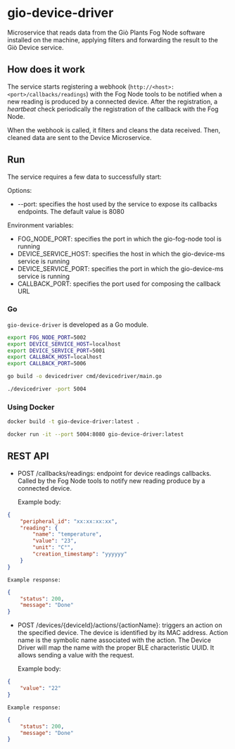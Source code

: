 # gio-device-driver
Microservice that reads data from the Giò Plants Fog Node software installed on the machine, applying filters and
forwarding the result to the Giò Device service.

## How does it work

The service starts registering a webhook (`http://<host>:<port>/callbacks/readings`) with the Fog Node tools to be notified when a new reading is produced by a connected device.
After the registration, a *heartbeat* check periodically the registration of the callback with the Fog Node.

When the webhook is called, it filters and cleans the data received. Then, cleaned data are sent to the Device Microservice.

## Run

The service requires a few data to successfully start:

Options:

- --port: specifies the host used by the service to expose its callbacks endpoints. The default value is 8080

Environment variables:

- FOG_NODE_PORT: specifies the port in which the gio-fog-node tool is running
- DEVICE_SERVICE_HOST: specifies the host in which the gio-device-ms service is running
- DEVICE_SERVICE_PORT: specifies the port in which the gio-device-ms service is running
- CALLBACK_PORT: specifies the port used for composing the callback URL

### Go
`gio-device-driver` is developed as a Go module.
```bash
export FOG_NODE_PORT=5002
export DEVICE_SERVICE_HOST=localhost
export DEVICE_SERVICE_PORT=5001
export CALLBACK_HOST=localhost
export CALLBACK_PORT=5006

go build -o devicedriver cmd/devicedriver/main.go

./devicedriver -port 5004
```

### Using Docker

```bash
docker build -t gio-device-driver:latest .

docker run -it --port 5004:8080 gio-device-driver:latest
```

## REST API

- POST /callbacks/readings: endpoint for device readings callbacks. Called by the Fog Node tools to notify new reading produce by a connected device.

    Example body:
    
```json
{
    "peripheral_id": "xx:xx:xx:xx",
    "reading": {
        "name": "temperature",
        "value": "23",
        "unit": "C°",
        "creation_timestamp": "yyyyyy"  
    }
}
```

    Example response:
    
```json
{
    "status": 200,
    "message": "Done"
}
```
  
 - POST /devices/{deviceId}/actions/{actionName}: triggers an action on the specified device.
    The device is identified by its MAC address. Action name is the symbolic name associated with the action.
    The Device Driver will map the name with the proper BLE characteristic UUID.
    It allows sending a value with the request.
   
    Example body:
```json
{
    "value": "22"
}
```

    Example response:
    
```json
{
    "status": 200,
    "message": "Done"
}
```
